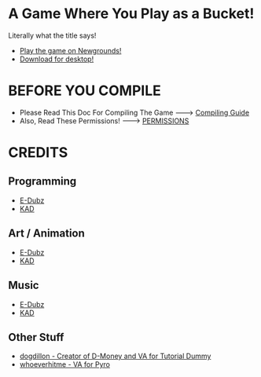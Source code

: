 # A Game Where You Play as a Bucket!

Literally what the title says!

- [Play the game on Newgrounds!](https://www.newgrounds.com/portal/view/930725)
- [Download for desktop!](https://ingogamez.itch.io/agwypaab)

# BEFORE YOU COMPILE

- Please Read This Doc For Compiling The Game ---> [Compiling Guide](/docs/COMPILING.md)
- Also, Read These Permissions! ---> [PERMISSIONS](/docs/permissions.txt)

# CREDITS

## Programming
- [E-Dubz](https://twitter.com/edubzng)
- [KAD](https://twitter.com/KBunnie93)

## Art / Animation
- [E-Dubz](https://e-dubz.newgrounds.com)
- [KAD](https://www.youtube.com/@KAD-CRUCIFIED)

## Music
- [E-Dubz](https://www.youtube.com/@EDubzNG)
- [KAD](https://killerbunnie93.newgrounds.com/)

## Other Stuff
- [dogdillon - Creator of D-Money and VA for Tutorial Dummy](https://twitter.com/dogdillonYT)
- [whoeverhitme - VA for Pyro](https://youtube.com/@whoeverhitme)
